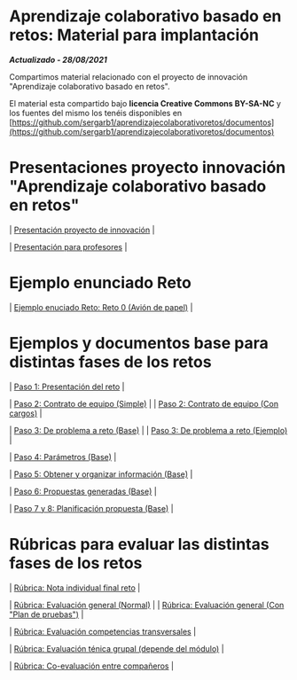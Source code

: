 # Aprendizaje colaborativo basado en retos: Material para implantación

***Actualizado - 28/08/2021***

Compartimos material relacionado con el proyecto de innovación "Aprendizaje colaborativo basado en retos".

El material esta compartido bajo **licencia Creative Commons BY-SA-NC** y los fuentes del mismo los tenéis disponibles en 
[https://github.com/sergarb1/aprendizajecolaborativoretos/documentos](https://github.com/sergarb1/aprendizajecolaborativoretos/documentos)



# Presentaciones proyecto innovación "Aprendizaje colaborativo basado en retos"

| [Presentación proyecto de innovación](https://github.com/sergarb1/aprendizajecolaborativoretos/raw/master/documentos/Proyecto%20Innovaci%C3%B3n%20-%20Propuesta%20retos%20colaborativos.pdf) |

| [Presentación para profesores](https://github.com/sergarb1/aprendizajecolaborativoretos/raw/master/documentos/Proyecto%20Innovaci%C3%B3n%20-%20Explicaci%C3%B3n%20para%20profesores.pdf) |


# Ejemplo enunciado Reto

| [Ejemplo enuciado Reto: Reto 0 (Avión de papel)](hhttps://github.com/sergarb1/aprendizajecolaborativoretos/raw/master/documentos/EJEMPLO%20RETO%20-%20Presentaci%C3%B3n%20reto%20-%20Reto%200%20Avi%C3%B3n.pdf) |


# Ejemplos y documentos base para distintas fases de los retos

| [Paso 1: Presentación del reto](https://github.com/sergarb1/aprendizajecolaborativoretos/raw/master/documentos/Paso%201%20-%20Presentaci%C3%B3n%20reto%20-%20Marco%20trabajo%20ABR%20Colaborativo%20%5BBASE%5D.pdf) |

| [Paso 2: Contrato de equipo (Simple)](https://github.com/sergarb1/aprendizajecolaborativoretos/raw/master/documentos/Paso%202%20-%20Contrato%20de%20equipo%20%5BSIMPLE%5D.pdf) |
| [Paso 2: Contrato de equipo (Con cargos)](https://github.com/sergarb1/aprendizajecolaborativoretos/raw/master/documentos/Paso%202%20-%20Contrato%20de%20equipo%20%5BCARGOS%5D.pdf) |

| [Paso 3: De problema a reto (Base)](https://github.com/sergarb1/aprendizajecolaborativoretos/raw/master/documentos/Paso%203%20-%20De%20problema%20a%20reto%20%5BBASE%5D.pdf) |
| [Paso 3: De problema a reto (Ejemplo)](https://github.com/sergarb1/aprendizajecolaborativoretos/raw/master/documentos/Paso%203%20-%20De%20problema%20a%20reto%20%5BEJEMPLO%5D.pdf) |


| [Paso 4: Parámetros (Base)](https://github.com/sergarb1/aprendizajecolaborativoretos/raw/master/documentos/Paso%204%20-%20Par%C3%A1metros%20%5BBASE%5D.pdf) |


| [Paso 5: Obtener y organizar información (Base)](https://github.com/sergarb1/aprendizajecolaborativoretos/raw/master/documentos/Paso%205%20-%20Obtener%20y%20organizar%20informaci%C3%B3n%20%5BBASE%5D.pdf) |


| [Paso 6: Propuestas generadas (Base)](https://github.com/sergarb1/aprendizajecolaborativoretos/raw/master/documentos/Paso%206%20-%20Propuestas%20generadas%20%5BBASE%5D.pdf) |


| [Paso 7 y 8: Planificación propuesta (Base)](https://github.com/sergarb1/aprendizajecolaborativoretos/raw/master/documentos/Paso%207%20y%208%20-%20Planificaci%C3%B3n%20propuesta%20%5BBASE%5D.pdf) |

# Rúbricas para evaluar las distintas fases de los retos

| [Rúbrica: Nota individual final reto](https://github.com/sergarb1/aprendizajecolaborativoretos/raw/master/documentos/Nota%20individual%20reto.xlsx) |

| [Rúbrica: Evaluación general (Normal)](https://github.com/sergarb1/aprendizajecolaborativoretos/raw/master/documentos/R%C3%BAbrica%20Evaluaci%C3%B3n%20General%20-%20Normal%2C%20sin%20plan%20de%20pruebas.xlsx) |
| [Rúbrica: Evaluación general (Con "Plan de pruebas")](https://github.com/sergarb1/aprendizajecolaborativoretos/raw/master/documentos/R%C3%BAbrica%20Evaluaci%C3%B3n%20General%20-%20Con%20plan%20de%20pruebas.xlsx) |

| [Rúbrica: Evaluación competencias transversales](https://github.com/sergarb1/aprendizajecolaborativoretos/raw/master/documentos/R%C3%BAbrica%20Evaluaci%C3%B3n%20Individual%20Competencias%20Generales%20Transversales.xlsx) |


| [Rúbrica: Evaluación ténica grupal (depende del módulo)](https://github.com/sergarb1/aprendizajecolaborativoretos/raw/master/documentos/R%C3%BAbrica%20T%C3%A9cnica%20Grupal%20-%20Depende%20del%20m%C3%B3dulo.xlsx) |


| [Rúbrica: Co-evaluación entre compañeros](https://github.com/sergarb1/aprendizajecolaborativoretos/raw/master/documentos/R%C3%BAbrica%20co-evaluaci%C3%B3n%20compa%C3%B1eros.xlsx) |




